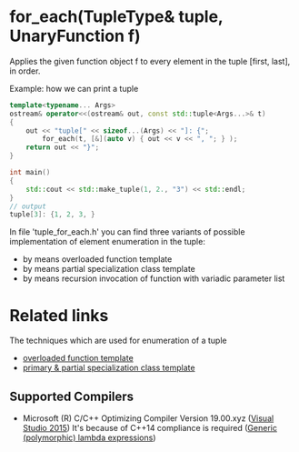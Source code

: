 # for_each(TupleType& tuple, UnaryFunction f)
Applies the given function object f to every element in the tuple [first, last], in order.

Example: how we can print a tuple
```cpp
template<typename... Args>
ostream& operator<<(ostream& out, const std::tuple<Args...>& t)
{
    out << "tuple[" << sizeof...(Args) << "]: {";
        for_each(t, [&](auto v) { out << v << ", "; } );
    return out << "}";
}

int main()
{
 	std::cout << std::make_tuple(1, 2., "3") << std::endl;
}
// output
tuple[3]: {1, 2, 3, }
```
In file 'tuple_for_each.h' you can find three variants of possible implementation of element enumeration in the tuple:
* by means overloaded function template 
* by means partial specialization class template
* by means recursion invocation of function with variadic parameter list

# Related links
The techniques which are used for enumeration of a tuple
* [overloaded function template](http://cpplove.blogspot.com/2012/07/printing-tuples.html)
* [primary & partial specialization class template](https://books.google.com.ua/books?id=9DEJKhasp7gC&pg=PA74&lpg=PA74&dq=I/O+for+Tuples+Chapter+5:+Utilities&source=bl&ots=_a2eJ5LwSI&sig=GmtHoo_u9a53dYxJHL3NwbW81ms&hl=en&sa=X&ved=0ahUKEwiGzOmlkY_SAhULr1QKHd1JDw4Q6AEIGjAA#v=onepage&q=I%2FO%20for%20Tuples%20Chapter%205%3A%20Utilities&f=false) 

## Supported Compilers
* Microsoft (R) C/C++ Optimizing Compiler Version 19.00.xyz ([Visual Studio 2015](https://www.visualstudio.com/vs/visual-studio-express/))
It's because of C++14 compliance is required ([Generic (polymorphic) lambda expressions](http://en.cppreference.com/w/cpp/compiler_support))
